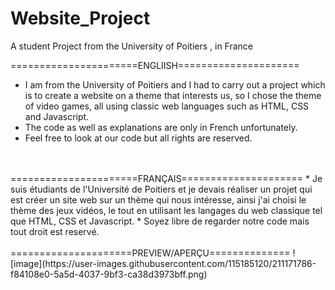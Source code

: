 # Website_Project
A student Project from the University of Poitiers , in France

======================ENGLIISH=====================
* I am from the University of Poitiers and I had to carry out a project which is to create a website on a theme that interests us, so I chose the theme of video games,      all using classic web languages such as HTML, CSS and Javascript.
* The code as well as explanations are only in French unfortunately.
* Feel free to look at our code but all rights are reserved. 
<title> [ ///////  Have fun ;) ///////] </title>
<br></br>
======================FRANÇAIS=====================
* Je suis étudiants de l'Université de Poitiers et je devais réaliser un projet qui est créer un site web sur un thème qui nous intéresse, ainsi j'ai choisi le thème des jeux vidéos, le tout en utilisant les langages du web classique tel que HTML, CSS et Javascript.
* Soyez libre de regarder notre code mais tout droit est reservé. 
<title>  [ /////// Amusez-vous bien ;) ///////] </title>
<br></br>
=====================PREVIEW/APERÇU==============
![image](https://user-images.githubusercontent.com/115185120/211171786-f84108e0-5a5d-4037-9bf3-ca38d3973bff.png)
